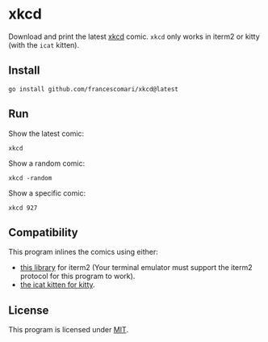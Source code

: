 # xkcd

Download and print the latest [xkcd][1] comic. `xkcd` only works in iterm2 or
kitty (with the `icat` kitten).

## Install

```shell
go install github.com/francescomari/xkcd@latest
```

## Run

Show the latest comic:

```shell
xkcd
```

Show a random comic:

```shell
xkcd -random
```

Show a specific comic:

```shell
xkcd 927
```

## Compatibility

This program inlines the comics using either:

- [this library][2] for iterm2 (Your terminal emulator must support the iterm2
  protocol for this program to work).
- [the icat kitten for kitty][3].

## License

This program is licensed under [MIT](LICENSE).

[1]: https://xkcd.com/
[2]: https://github.com/francescomari/iterm2
[3]: https://sw.kovidgoyal.net/kitty/kittens/icat/
